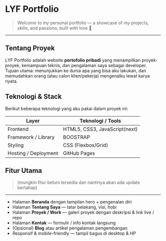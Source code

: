 #  LYF Portfolio

> Welcome to my personal portfolio — a showcase of my projects, skills, and passions, built with love 💙
---

##  Tentang Proyek

LYF Portfolio adalah website **portofolio pribadi** yang menampilkan proyek-proyek, kemampuan teknis, dan pengalaman saya sebagai developer.  
Tujuan utama: menunjukkan ke dunia apa yang bisa aku lakukan, dan memudahkan orang (atau calon klien/pekerja) mengenalku lewat karya nyata.

##  Teknologi & Stack

Berikut beberapa teknologi yang aku pakai dalam proyek ini:

| Layer | Teknologi / Tools |
|-------|-------------------|
| Frontend | HTML5, CSS3, JavaScript(next) |
| Framework / Library | BOOSTRAP |
| Styling | CSS (Flexbox/Grid) |
| Hosting / Deployment | GitHub Pages |

##  Fitur Utama

> (mungkin fitur belum tersedia dan nantinya akan ada update bertahap)
---

- Halaman **Beranda** dengan tampilan hero + pengenalan diri  
- Halaman **Tentang Saya** — latar belakang, visi, hobi  
- Halaman **Proyek / Work** — galeri proyek dengan deskripsi & link live / repo  
- Halaman **Kontak** — formulir / info kontak langsung  
- (Opsional) **Blog** atau artikel pengalaman pengembangan  
- Responsif & mobile-friendly — tampil bagus di desktop & HP

